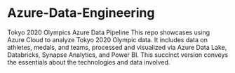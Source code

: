 # Azure-Data-Engineering
 Tokyo 2020 Olympics Azure Data Pipeline  This repo showcases using Azure Cloud to analyze Tokyo 2020 Olympic data. It includes data on athletes, medals, and teams, processed and visualized via Azure Data Lake, Databricks, Synapse Analytics, and Power BI.  This succinct version conveys the essentials about the technologies and data involved.
